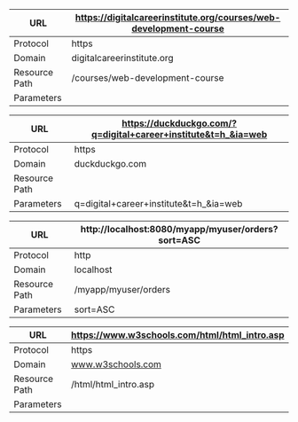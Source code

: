 | URL | https://digitalcareerinstitute.org/courses/web-development-course |
|----------|----------|
| Protocol | https |
| Domain | digitalcareerinstitute.org |
| Resource Path | /courses/web-development-course |
| Parameters |  |

| URL | https://duckduckgo.com/?q=digital+career+institute&t=h_&ia=web |
|----------|----------|
| Protocol | https |
| Domain | duckduckgo.com |
| Resource Path | |
| Parameters | q=digital+career+institute&t=h_&ia=web |

| URL | http://localhost:8080/myapp/myuser/orders?sort=ASC |
|----------|----------|
| Protocol | http |
| Domain | localhost |
| Resource Path | /myapp/myuser/orders |
| Parameters | sort=ASC |

| URL | https://www.w3schools.com/html/html_intro.asp |
|----------|----------|
| Protocol | https |
| Domain | www.w3schools.com |
| Resource Path | /html/html_intro.asp |
| Parameters | |